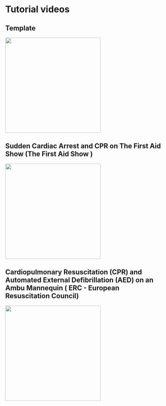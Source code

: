 # Tutorial videos

## Template

[<img src="https://img.youtube.com/vi/<VIDEO_ID>/hqdefault.jpg" width="300" 
/>](https://www.youtube.com/embed/<VIDEO_ID>)



## Sudden Cardiac Arrest and CPR on The First Aid Show (The First Aid Show )

[<img src="https://img.youtube.com/vi/HR4ENH3DZjw/hqdefault.jpg" width="300" 
/>](https://www.youtube.com/embed/HR4ENH3DZjw)


## Cardiopulmonary Resuscitation (CPR) and Automated External Defibrillation (AED) on an Ambu Mannequin ( ERC - European Resuscitation Council)

[<img src="https://img.youtube.com/vi/eNr9x3VJZyM/hqdefault.jpg" width="300" 
/>](https://www.youtube.com/embed/eNr9x3VJZyM)